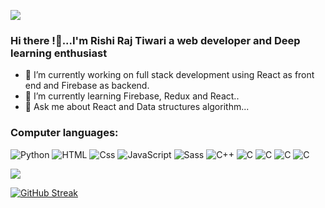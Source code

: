 ![](https://komarev.com/ghpvc/?username=Rishi-T2408)
### Hi there !👋...I'm Rishi Raj Tiwari a web developer and Deep learning enthusiast

- 🔭 I’m currently working on full stack development using React as front end and Firebase as backend.
- 🌱 I’m currently learning Firebase, Redux and React..
- 💬 Ask me about React and Data structures algorithm...

### Computer languages:
<p>
  <img alt="Python" src="https://img.shields.io/badge/Python-000000?logo=unity&logoColor=white&style=for-the-badge" />
  <img alt="HTML" src="https://img.shields.io/badge/HTML-E34F26?logo=html5&logoColor=white&style=for-the-badge" />
  <img alt="Css" src="https://img.shields.io/badge/CSS-1572B6?logo=css3&logoColor=white&style=for-the-badge" />
   <img alt="JavaScript" src="https://img.shields.io/badge/JavaScript-F7DF1E?logo=javascript&logoColor=white&style=for-the-badge" />
  <img alt="Sass" src="https://img.shields.io/badge/Sass-CC6699?logo=sass&logoColor=white&style=for-the-badge" />
  <img alt="C++" src="https://img.shields.io/badge/C++-000000?logo=unity&logoColor=white&style=for-the-badge" />
   <img alt="C" src="https://img.shields.io/badge/C-F7DF1E?logo=javascript&logoColor=white&style=for-the-badge" />
  <img alt="C" src="https://img.shields.io/badge/C-F7DF1E?logo=react&logoColor=white&style=for-the-badge" />
  <img alt="C" src="https://img.shields.io/badge/C-F7DF1E?logo=redux&logoColor=white&style=for-the-badge" />
  <img alt="C" src="https://img.shields.io/badge/C-F7DF1E?logo=firebase&logoColor=white&style=for-the-badge" />
</p>
<img src="https://github-readme-stats.vercel.app/api?username=Rishi-T2408&&show_icons=true&title_color=ffffff&icon_color=bb2acf&text_color=daf7dc&bg_color=151515">

[![GitHub Streak](https://github-readme-streak-stats.herokuapp.com/?user=Rishi-T2408&theme=dark)](https://git.io/streak-stats)


